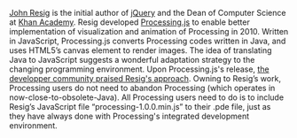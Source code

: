 [John Resig](http://ejohn.org/about/) is the initial author of [jQuery](https://jquery.com/) and the Dean of Computer Science at [Khan Academy](https://www.khanacademy.org/computing/computer-programming). Resig developed [Processing.js](http://processingjs.org/) to enable better implementation of visualization and animation of Processing in 2010. Written in JavaScript, Processing.js converts Processing codes written in Java, and uses HTML5’s canvas element to render images. The idea of translating Java to JavaScript suggests a wonderful adaptation strategy to the changing programming environment. Upon Processing.js's release, [the developper community praised Resig's approach](https://www.reddit.com/comments/6ipvz/processingjs_john_resigs_javascript). Owning to Resig’s work, Processing users do not need to abandon Processing (which operates in now-close-to-obsolete-Java). All Processing users need to do is to include Resig’s JavaScript file “processing-1.0.0.min.js” to their .pde file, just as they have always done with Processing's integrated development environment.
